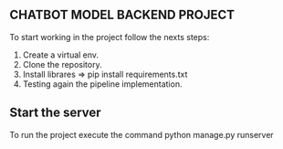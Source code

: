 ## CHATBOT MODEL BACKEND PROJECT 
To start working in the project follow the nexts steps:
1. Create a virtual env.
2. Clone the repository.
4. Install librares => pip install requirements.txt
5. Testing again the pipeline implementation.

## Start the server 
To run the project execute the command python manage.py runserver
